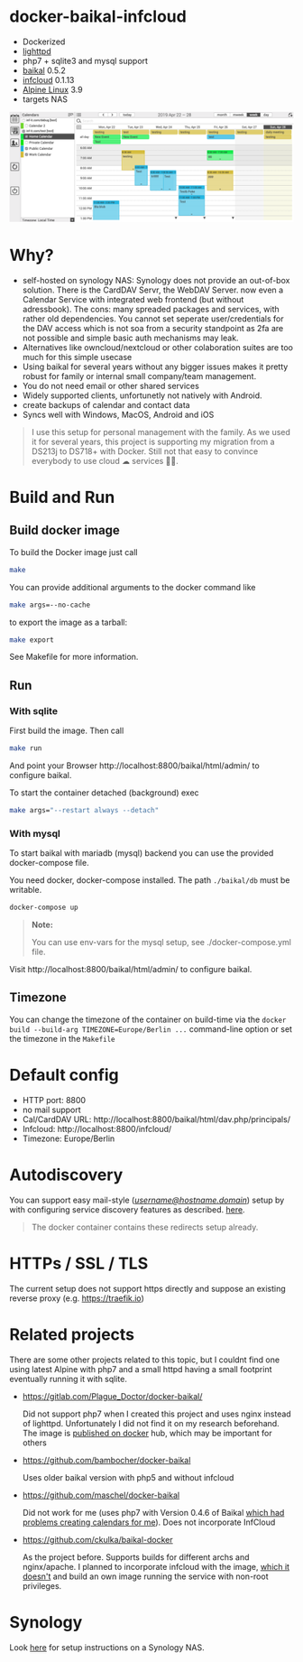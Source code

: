 # docker-baikal-infcloud
- Dockerized 
- [lighttpd](https://www.lighttpd.net/)
- php7 + sqlite3 and mysql support
- [baikal](https://github.com/sabre-io/Baikal) 0.5.2
- [infcloud](https://www.inf-it.com/open-source/clients/infcloud/) 0.1.13
- [Alpine Linux](https://mirrordocker.com/_/alpine) 3.9
- targets NAS

![Infcloud webinterface](doc/infcloud.png)

# Why?

- self-hosted on synology NAS: Synology does not provide an out-of-box solution. 
  There is the CardDAV Servr, 
  the WebDAV Server. now even a Calendar Service with integrated web frontend 
  (but without adressbook). The cons: many spreaded packages and services, with 
  rather old dependencies. You cannot set seperate user/credentials for the DAV
  access which is not soa from a security standpoint as 2fa are not possible and
  simple basic auth mechanisms may leak.
- Alternatives like owncloud/nextcloud or other colaboration suites are too much
  for this simple usecase
- Using baikal for several years without any bigger issues makes it pretty robust
  for family or internal small company/team management.
- You do not need email or other shared services
- Widely supported clients, unfortunetly not natively with Android.
- create backups of calendar and contact data
- Syncs well with Windows, MacOS, Android and iOS

> I use this setup for personal management with the family. As we used it for 
> several years, this project is supporting my migration from a DS213j to 
> DS718+ with Docker. Still not that easy to convince everybody to use cloud ☁︎ 
> services 🤷🏻‍.

# Build and Run

## Build docker image

To build the Docker image just call

```bash
make
```

You can provide additional arguments to the docker command like

```bash
make args=--no-cache
```

to export the image as a tarball:

```bash
make export
```

See Makefile for more information.

## Run

### With sqlite

First build the image. Then call 

```bash
make run
```

And point your Browser http://localhost:8800/baikal/html/admin/ to configure baikal.

To start the container detached (background) exec

```bash
make args="--restart always --detach"
```

### With mysql

To start baikal with mariadb (mysql) backend you can use the provided docker-compose file.

You need docker, docker-compose installed. The path `./baikal/db` must be writable.

```bash
docker-compose up
```
> **Note:**
>
> You can use env-vars for the mysql setup, see ./docker-compose.yml file.

Visit http://localhost:8800/baikal/html/admin/ to configure baikal.

## Timezone

You can change the timezone of the container on build-time via the
`docker build --build-arg TIMEZONE=Europe/Berlin ...` command-line option 
or set the timezone in the `Makefile`

# Default config

- HTTP port: 8800
- no mail support
- Cal/CardDAV URL: http://localhost:8800/baikal/html/dav.php/principals/
- Infcloud: http://localhost:8800/infcloud/
- Timezone: Europe/Berlin

# Autodiscovery

You can support easy mail-style (*username@hostname.domain*) setup by with 
configuring service discovery features as described.
[here](http://sabre.io/dav/service-discovery/).
> The docker container  contains these redirects setup already.

# HTTPs / SSL / TLS

The current setup does not support https directly and suppose an existing reverse proxy (e.g. https://traefik.io)

# Related projects

There are some other projects related to this topic, but
I couldnt find one using latest Alpine with php7 and a small httpd 
having a small footprint eventually running it with sqlite.

- https://gitlab.com/Plague_Doctor/docker-baikal/ 
  
  Did not support php7 when I created this project and uses nginx instead of lighttpd. Unfortunately I did not find it on my research beforehand.
  The image is [published on docker](https://hub.docker.com/r/plaguedr/baikal) 
  hub, which may be important for others 

- https://github.com/bambocher/docker-baikal
  
  Uses older baikal version with php5 and without infcloud
  
- https://github.com/maschel/docker-baikal
  
  Did not work for me (uses php7 with Version 0.4.6 of Baikal [which had problems
  creating calendars for me](https://github.com/bjuretko/docker-baikal-infcloud/issues/8)). Does not incorporate InfCloud

- https://github.com/ckulka/baikal-docker
  
  As the project before. Supports builds for different archs and nginx/apache.
  I planned to incorporate infcloud with the image, [which it doesn't](https://github.com/ckulka/baikal-docker/issues/13) and build an own image running the service with non-root privileges.

# Synology

Look [here](synology.md) for setup instructions on a Synology NAS.